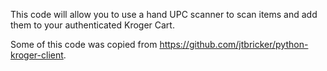This code will allow you to use a hand UPC scanner to scan items and add them to your authenticated Kroger Cart. 

Some of this code was copied from https://github.com/jtbricker/python-kroger-client.
